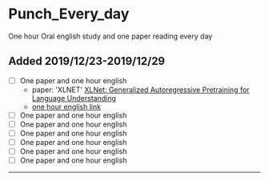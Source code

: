 # Punch_Every_day
One hour Oral english study and one paper reading every day

## Added 2019/12/23-2019/12/29
-  [ ] One paper and one hour english
    * paper: 'XLNET' [XLNet: Generalized Autoregressive Pretraining for Language Understanding](XLNet/xlnet.md)
    * [one hour english link](https://www.youtube.com/watch?v=Qtg3-We_LrQ)
-  [ ] One paper and one hour english
-  [ ] One paper and one hour english
-  [ ] One paper and one hour english
-  [ ] One paper and one hour english
-  [ ] One paper and one hour english
-  [ ] One paper and one hour english
---
